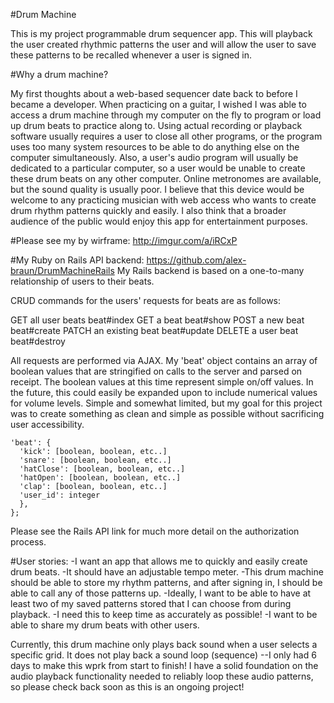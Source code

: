 #Drum Machine

This is my project programmable drum sequencer app.  This will
playback the user created rhythmic patterns the user  and will allow the
user to save these patterns to be recalled whenever a user is signed in.

#Why a drum machine?

My first thoughts about a web-based sequencer date back to before I became a
developer.  When practicing on a guitar, I wished I was able to access a drum
machine through my computer on the fly to program or load up drum beats to practice
along to.  Using actual recording or playback software usually requires a user
to close all other programs, or the program uses too many system resources to
be able to do anything else on the computer simultaneously. Also, a user's audio
program will usually be dedicated to a particular computer, so a user would be
unable to create these drum beats on any other computer.
Online metronomes are available, but the sound quality is usually poor.
I believe that this device would be welcome to any practicing musician with web
access who wants to create drum rhythm patterns quickly and easily.  I also think
that a broader audience of the public would enjoy this app for entertainment
purposes.


#Please see my by wirframe:
http://imgur.com/a/iRCxP

#My Ruby on Rails API backend:
https://github.com/alex-braun/DrumMachineRails
My Rails backend is based on a one-to-many relationship of users to their beats.

CRUD commands for the users' requests for beats are as follows:

GET all user beats      beat#index
GET a beat              beat#show
POST a new beat         beat#create
PATCH an existing beat  beat#update
DELETE a user beat      beat#destroy

All requests are performed via AJAX.
My 'beat' object contains an array of boolean values that are stringified on calls
to the server and parsed on receipt.  The boolean values at this time represent
simple on/off values.  In the future, this could easily be expanded upon to include
numerical values for volume levels.  Simple and somewhat limited, but my goal
for this project was to create something as clean and simple as possible without
sacrificing user accessibility.

```
'beat': {
  'kick': [boolean, boolean, etc..]
  'snare': [boolean, boolean, etc..]
  'hatClose': [boolean, boolean, etc..]
  'hatOpen': [boolean, boolean, etc..]
  'clap': [boolean, boolean, etc..]
  'user_id': integer
  },
};

```
Please see the Rails API link for much more detail on the authorization process.


#User stories:
-I want an app that allows me to quickly and easily create drum beats.
-It should have an adjustable tempo meter.
-This drum machine should be able to store my rhythm patterns, and after
signing in, I should be able to call any of those patterns up.
-Ideally, I want to be able to have at least two of my saved patterns stored
that I can choose from during playback.
-I need this to keep time as accurately as possible!
-I want to be able to share my drum beats with other users.

Currently, this drum machine only plays back sound when a user selects a specific
grid.  It does not play back a sound loop (sequence) --I only had 6 days to make this
wprk from start to finish!
I have a solid foundation on the audio playback functionality needed to reliably
loop these audio patterns, so please check back soon as this is an ongoing project!
